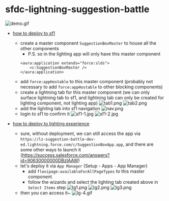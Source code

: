 # sfdc-lightning-suggestion-battle


![demo.gif](/imgs/demo.gif)

* [how to deploy to sf1](http://reidcarlberg.github.io/lightning-newbie/hello-salesforce1.html)
  * create a master component `SuggestionBoxMaster` to house all the other components
    * P.S. so in the lighting app will only have this master component
    ```
    <aura:application extends="force:slds">
        <c:SuggestionBoxMaster />
    </aura:application>
    ```
  * add `force:appHostable` to this master component (probably not necessary to add `force:appHostable` to other blocking components)
  * create a lightning tab for this master component (we can only surface lightning tab to sf1, and lightning tab can only be created for lighting component, not lighting app)
  ![tab1.png](/imgs/tab1.png)
  ![tab2.png](/imgs/tab2.png)
  * add the lighitng tab into sf1 navigation
  ![nav.png](/imgs/nav.png)
  * login to sf1 to confirm it
  ![sf1-1.jpg](/imgs/sf1-1.jpg)
  ![sf1-2.jpg](/imgs/sf1-2.jpg)

* [how to deploy to lighting experience](http://reidcarlberg.github.io/lightning-newbie/hello-salesforce1.html)
  * sure, without deployment, we can still access the app via `https://lz-suggestion-battle-dev-ed.lightning.force.com/c/SuggestionBoxApp.app`, and there are some other ways to launch it (https://success.salesforce.com/answers?id=90630000000DBzIAAW)
  * let's deploy it via `App Manager` (Setup - Apps - App Manager)
    * add `flexipage:availableForAllPageTypes` to this master component
    * follow the wizards and select the lighting tab created above in `Select Items` step
    ![lg1.png](/imgs/lg1.png)
    ![lg2.png](/imgs/lg2.png)
    ![lg3.png](/imgs/lg3.png)
  * then you can access it~
    ![lg-4.gif](/imgs/lg-4.gif)
